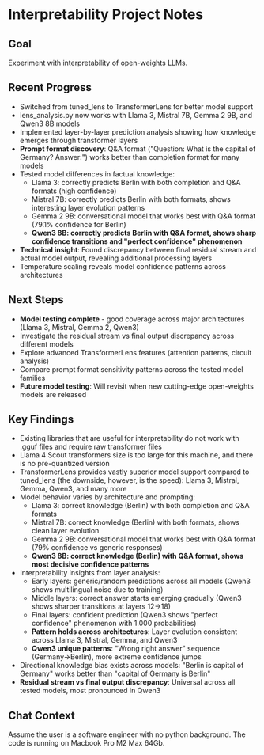 # Interpretability Project Notes

## Goal
Experiment with interpretability of open-weights LLMs.

## Recent Progress
- Switched from tuned_lens to TransformerLens for better model support
- lens_analysis.py now works with Llama 3, Mistral 7B, Gemma 2 9B, and Qwen3 8B models
- Implemented layer-by-layer prediction analysis showing how knowledge emerges through transformer layers
- **Prompt format discovery**: Q&A format ("Question: What is the capital of Germany? Answer:") works better than completion format for many models
- Tested model differences in factual knowledge:
  - Llama 3: correctly predicts Berlin with both completion and Q&A formats (high confidence)
  - Mistral 7B: correctly predicts Berlin with both formats, shows interesting layer evolution patterns
  - Gemma 2 9B: conversational model that works best with Q&A format (79.1% confidence for Berlin)
  - **Qwen3 8B: correctly predicts Berlin with Q&A format, shows sharp confidence transitions and "perfect confidence" phenomenon**
- **Technical insight**: Found discrepancy between final residual stream and actual model output, revealing additional processing layers
- Temperature scaling reveals model confidence patterns across architectures

## Next Steps
- **Model testing complete** - good coverage across major architectures (Llama 3, Mistral, Gemma 2, Qwen3)
- Investigate the residual stream vs final output discrepancy across different models
- Explore advanced TransformerLens features (attention patterns, circuit analysis)
- Compare prompt format sensitivity patterns across the tested model families
- **Future model testing**: Will revisit when new cutting-edge open-weights models are released

## Key Findings
- Existing libraries that are useful for interpretability do not work with .gguf files and require raw transformer files
- Llama 4 Scout transformers size is too large for this machine, and there is no pre-quantized version
- TransformerLens provides vastly superior model support compared to tuned_lens (the downside, however, is the speed): Llama 3, Mistral, Gemma, Qwen3, and many more
- Model behavior varies by architecture and prompting:
  - Llama 3: correct knowledge (Berlin) with both completion and Q&A formats
  - Mistral 7B: correct knowledge (Berlin) with both formats, shows clean layer evolution
  - Gemma 2 9B: conversational model that works best with Q&A format (79% confidence vs generic responses)
  - **Qwen3 8B: correct knowledge (Berlin) with Q&A format, shows most decisive confidence patterns**
- Interpretability insights from layer analysis:
  - Early layers: generic/random predictions across all models (Qwen3 shows multilingual noise due to training)
  - Middle layers: correct answer starts emerging gradually (Qwen3 shows sharper transitions at layers 12→18)
  - Final layers: confident prediction (Qwen3 shows "perfect confidence" phenomenon with 1.000 probabilities)
  - **Pattern holds across architectures**: Layer evolution consistent across Llama 3, Mistral, Gemma, and Qwen3
  - **Qwen3 unique patterns**: "Wrong right answer" sequence (Germany→Berlin), more extreme confidence jumps
- Directional knowledge bias exists across models: "Berlin is capital of Germany" works better than "capital of Germany is Berlin"
- **Residual stream vs final output discrepancy**: Universal across all tested models, most pronounced in Qwen3

## Chat Context
Assume the user is a software engineer with no python background.
The code is running on Macbook Pro M2 Max 64Gb.

